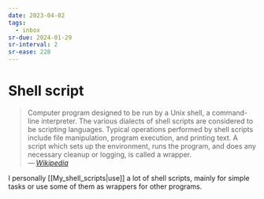 ```yaml
---
date: 2023-04-02
tags:
  - inbox
sr-due: 2024-01-29
sr-interval: 2
sr-ease: 228
---
```


# Shell script

> Computer program designed to be run by a Unix shell, a command-line
> interpreter. The various dialects of shell scripts are considered to be
> scripting languages. Typical operations performed by shell scripts include
> file manipulation, program execution, and printing text. A script which sets
> up the environment, runs the program, and does any necessary cleanup or
> logging, is called a wrapper.\
> — <cite>[Wikipedia](https://en.wikipedia.org/wiki/Shell_script)</cite>

I personally [[My_shell_scripts|use]] a lot of shell scripts, mainly for simple
tasks or use some of them as wrappers for other programs.
